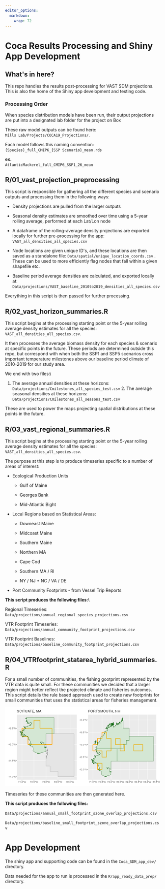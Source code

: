 ```yaml
---
editor_options: 
  markdown: 
    wrap: 72
---
```


# Coca Results Processing and Shiny App Development

## What's in here?

This repo handles the results post-processing for VAST SDM projections.
This is also the home of the Shiny app development and testing code.

### Processing Order

When species distribution models have been run, their output projections
are put into a designated lab folder for the project on Box

These raw model outputs can be found here:\
`Mills Lab/Projects/COCA19_Projections/`.

Each model follows this naming convention:\
`{Species}_full_CMIP6_{SSP Scenario}_mean.rds`

**ex.**\
`AtlanticMackerel_full_CMIP6_SSP1_26_mean`

## R/01_vast_projection_preprocessing

This script is responsible for gathering all the different species and
scenario outputs and processing them in the following ways:

-   Density projections are pulled from the larger outputs

-   Seasonal density estimates are smoothed over time using a 5-year
    rolling average, performed at each Lat/Lon node

-   A dataframe of the rolling-average density projections are exported
    locally for further pre-processing for the app:
    `VAST_all_densities_all_species.csv`

-   Node locations are given unique ID's, and these locations are then
    saved as a standalone file:
    `Data/spatial/unique_location_coords.csv` . These can be used to
    more efficiently flag nodes that fall within a given shapefile etc.

-   Baseline period average densities are calculated, and exported
    locally at:
    `Data/projections/VAST_baseline_2010to2019_densities_all_species.csv`

Everything in this script is then passed for further processing.

## R/02_vast_horizon_summaries.R

This script begins at the processing starting point or the 5-year
rolling average density estimates for all the species:
`VAST_all_densities_all_species.csv`.

It then processes the average biomass density for each species &
scenario at specific points in the future. These periods are determined
outside this repo, but correspond with when both the SSP1 and SSP5
scenarios cross important temperature milestones above our baseline
period climate of 2010-2019 for our study area.

We end with two files:\
1. The average annual densities at these horizons:
`Data/projections/Cmilestones_all_species_test.csv` 2. The average
seasonal densities at these horizons:
`Data/projections/Cmilestones_all_seasons_test.csv`

These are used to power the maps projecting spatial distributions at
these points in the future.

## R/03_vast_regional_summaries.R

This script begins at the processing starting point or the 5-year
rolling average density estimates for all the species:
`VAST_all_densities_all_species.csv`.

The purpose at this step is to produce timeseries specific to a number
of areas of interest:

-   Ecological Production Units

    -   Gulf of Maine

    -   Georges Bank

    -   Mid-Atlantic Bight

-   Local Regions based on Statistical Areas:

    -   Downeast Maine

    -   Midcoast Maine

    -   Southern Maine

    -   Northern MA

    -   Cape Cod

    -   Southern MA / RI

    -   NY / NJ \* NC / VA / DE

-   Port Community Footprints - from Vessel Trip Reports

**This script produces the following files:**\

Regional Timeseries:
`Data/projections/annual_regional_species_projections.csv`

VTR Footprint Timeseries:
`Data/projections/annual_community_footprint_projections.csv`

VTR Footprint Baselines:
`Data/projections/baseline_community_footprint_projections.csv`

## R/04_VTRfootprint_statarea_hybrid_summaries.R

For a small number of communities, the fishing gootprint represented by
the VTR data is quite small. For these communities we decided that a
larger region might better reflect the projected climate and fisheries
outcomes. This script details the rule based approach used to create new
footprints for small communities that uses the statistical areas for
fisheries management.

![](images/clipboard-633921838.png)

Timeseries for these communities are then generated here.

**This script produces the following files:**

`Data/projections/annual_small_footprint_szone_overlap_projections.csv`

`Data/projections/baseline_small_footprint_szone_overlap_projections.csv`

# App Development

The shiny app and supporting code can be found in the
`Coca_SDM_app_dev/` directory.

Data needed for the app to run is processed in the
`R/app_ready_data_prep/` directory.
